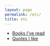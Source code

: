 ```yaml
---
layout: page
permalink: /etc/
title: etc
---
```


* [Books I've read](/books/)
* [Quotes I like](/keep/)
